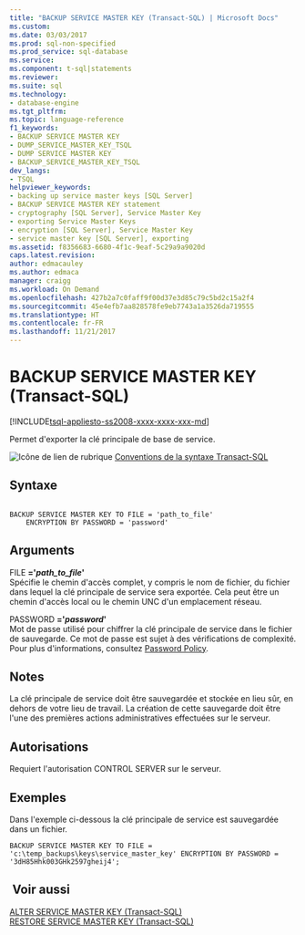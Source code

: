 ```yaml
---
title: "BACKUP SERVICE MASTER KEY (Transact-SQL) | Microsoft Docs"
ms.custom: 
ms.date: 03/03/2017
ms.prod: sql-non-specified
ms.prod_service: sql-database
ms.service: 
ms.component: t-sql|statements
ms.reviewer: 
ms.suite: sql
ms.technology:
- database-engine
ms.tgt_pltfrm: 
ms.topic: language-reference
f1_keywords:
- BACKUP SERVICE MASTER KEY
- DUMP_SERVICE_MASTER_KEY_TSQL
- DUMP SERVICE MASTER KEY
- BACKUP_SERVICE_MASTER_KEY_TSQL
dev_langs:
- TSQL
helpviewer_keywords:
- backing up service master keys [SQL Server]
- BACKUP SERVICE MASTER KEY statement
- cryptography [SQL Server], Service Master Key
- exporting Service Master Keys
- encryption [SQL Server], Service Master Key
- service master key [SQL Server], exporting
ms.assetid: f8356683-6680-4f1c-9eaf-5c29a9a9020d
caps.latest.revision: 
author: edmacauley
ms.author: edmaca
manager: craigg
ms.workload: On Demand
ms.openlocfilehash: 427b2a7c0faff9f00d37e3d85c79c5bd2c15a2f4
ms.sourcegitcommit: 45e4efb7aa828578fe9eb7743a1a3526da719555
ms.translationtype: HT
ms.contentlocale: fr-FR
ms.lasthandoff: 11/21/2017
---
```

# <a name="backup-service-master-key-transact-sql"></a>BACKUP SERVICE MASTER KEY (Transact-SQL)
[!INCLUDE[tsql-appliesto-ss2008-xxxx-xxxx-xxx-md](../../includes/tsql-appliesto-ss2008-xxxx-xxxx-xxx-md.md)]

  Permet d'exporter la clé principale de base de service.  
  
 ![Icône de lien de rubrique](../../database-engine/configure-windows/media/topic-link.gif "Icône lien de rubrique") [Conventions de la syntaxe Transact-SQL](../../t-sql/language-elements/transact-sql-syntax-conventions-transact-sql.md)  
  
## <a name="syntax"></a>Syntaxe  
  
```  
  
BACKUP SERVICE MASTER KEY TO FILE = 'path_to_file'   
    ENCRYPTION BY PASSWORD = 'password'  
```  
  
## <a name="arguments"></a>Arguments  
 FILE **='***path_to_file***'**  
 Spécifie le chemin d'accès complet, y compris le nom de fichier, du fichier dans lequel la clé principale de service sera exportée. Cela peut être un chemin d'accès local ou le chemin UNC d'un emplacement réseau.  
  
 PASSWORD **='***password***'**  
 Mot de passe utilisé pour chiffrer la clé principale de service dans le fichier de sauvegarde. Ce mot de passe est sujet à des vérifications de complexité. Pour plus d'informations, consultez [Password Policy](../../relational-databases/security/password-policy.md).  
  
## <a name="remarks"></a>Notes   
 La clé principale de service doit être sauvegardée et stockée en lieu sûr, en dehors de votre lieu de travail. La création de cette sauvegarde doit être l'une des premières actions administratives effectuées sur le serveur.  
  
## <a name="permissions"></a>Autorisations  
 Requiert l'autorisation CONTROL SERVER sur le serveur.  
  
## <a name="examples"></a>Exemples  
 Dans l'exemple ci-dessous la clé principale de service est sauvegardée dans un fichier.  
  
```  
BACKUP SERVICE MASTER KEY TO FILE = 'c:\temp_backups\keys\service_master_key' ENCRYPTION BY PASSWORD = '3dH85Hhk003GHk2597gheij4';  
```  
  
## <a name="see-also"></a> Voir aussi  
 [ALTER SERVICE MASTER KEY &#40;Transact-SQL&#41;](../../t-sql/statements/alter-service-master-key-transact-sql.md)   
 [RESTORE SERVICE MASTER KEY &#40;Transact-SQL&#41;](../../t-sql/statements/restore-service-master-key-transact-sql.md)  
  
  
